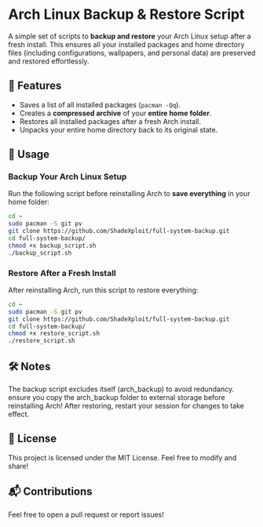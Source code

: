 # Arch Linux Backup & Restore Script

A simple set of scripts to **backup and restore** your Arch Linux setup after a fresh install. This ensures all your installed packages and home directory files (including configurations, wallpapers, and personal data) are preserved and restored effortlessly.

## 📜 Features
- Saves a list of all installed packages (`pacman -Qq`).
- Creates a **compressed archive** of your **entire home folder**.
- Restores all installed packages after a fresh Arch install.
- Unpacks your entire home directory back to its original state.

## 🚀 Usage

### **Backup Your Arch Linux Setup**
Run the following script before reinstalling Arch to **save everything** in your home folder:

```bash
cd ~
sudo pacman -S git pv
git clone https://github.com/ShadeXploit/full-system-backup.git
cd full-system-backup/
chmod +x backup_script.sh
./backup_script.sh
```

### **Restore After a Fresh Install**

After reinstalling Arch, run this script to restore everything:

```bash
cd ~
sudo pacman -S git pv
git clone https://github.com/ShadeXploit/full-system-backup.git
cd full-system-backup/
chmod +x restore_script.sh
./restore_script.sh
```

## 🛠️ Notes

The backup script excludes itself (arch_backup) to avoid redundancy.
ensure you copy the arch_backup folder to external storage before reinstalling Arch!
After restoring, restart your session for changes to take effect.

## 📜 License

This project is licensed under the MIT License. Feel free to modify and share!

## 📬 Contributions

Feel free to open a pull request or report issues!
